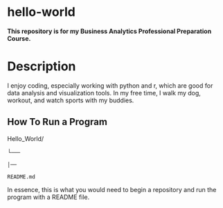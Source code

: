 # hello-world
**This repository is for my Business Analytics Professional Preparation Course.**

# Description

I enjoy coding, especially working with python and r, which are good for data analysis and visualization tools. 
In my free time, I walk my dog, workout, and watch sports with my buddies.

## How To Run a Program

Hello_World/

└── 

    │── 
    
    README.md
In essence, this is what you would need to begin a repository and run the program with a README file. 


